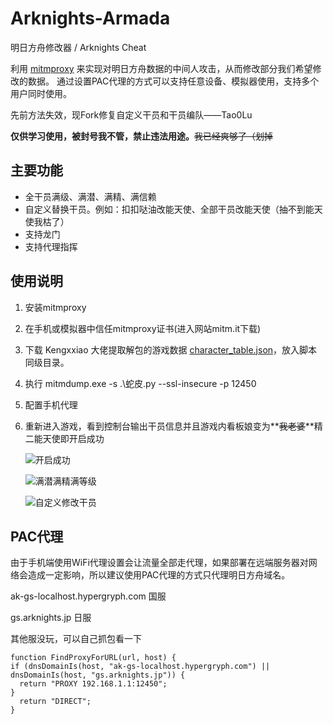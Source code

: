 # Arknights-Armada

明日方舟修改器 / Arknights Cheat

利用 [mitmproxy](https://www.mitmproxy.org/) 来实现对明日方舟数据的中间人攻击，从而修改部分我们希望修改的数据。
通过设置PAC代理的方式可以支持任意设备、模拟器使用，支持多个用户同时使用。

先前方法失效，现Fork修复自定义干员和干员编队——Tao0Lu

**仅供学习使用，被封号我不管，禁止违法用途。**~~我已经爽够了（划掉~~



## 主要功能

- 全干员满级、满潜、满精、满信赖
- 自定义替换干员。例如：扣扣哒油改能天使、全部干员改能天使（抽不到能天使我枯了）
- 支持龙门
- 支持代理指挥

## 使用说明

1. 安装mitmproxy

2. 在手机或模拟器中信任mitmproxy证书(进入网站mitm.it下载)

3. 下载 Kengxxiao 大佬提取解包的游戏数据 [character_table.json](https://github.com/Kengxxiao/ArknightsGameData/blob/master/zh_CN/gamedata/excel/character_table.json)，放入脚本同级目录。

4. 执行 mitmdump.exe -s .\蛇皮.py --ssl-insecure -p 12450

5. 配置手机代理

6. 重新进入游戏，看到控制台输出干员信息并且游戏内看板娘变为**~~我老婆~~**精二能天使即开启成功

   ![开启成功](https://i.loli.net/2020/03/19/nh9GsmqZlu4JUyf.png)

   ![满潜满精满等级](https://i.loli.net/2020/03/19/Az3GS1ZCMUFQBK2.png)

   ![自定义修改干员](https://i.loli.net/2020/03/19/5SpxzwyBjh4efA9.png)

## PAC代理

由于手机端使用WiFi代理设置会让流量全部走代理，如果部署在远端服务器对网络会造成一定影响，所以建议使用PAC代理的方式只代理明日方舟域名。

ak-gs-localhost.hypergryph.com 国服

gs.arknights.jp 日服

其他服没玩，可以自己抓包看一下

```
function FindProxyForURL(url, host) {
if (dnsDomainIs(host, "ak-gs-localhost.hypergryph.com") || dnsDomainIs(host, "gs.arknights.jp")) {
  return "PROXY 192.168.1.1:12450";
}
  return "DIRECT";
}
```
